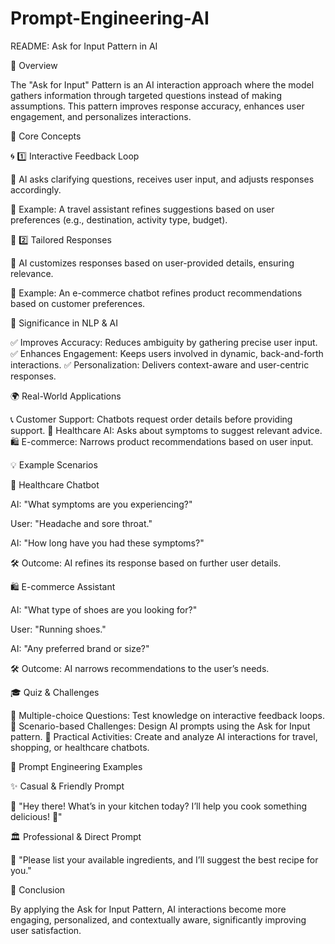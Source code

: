 # Prompt-Engineering-AI

README: Ask for Input Pattern in AI

📌 Overview

The "Ask for Input" Pattern is an AI interaction approach where the model gathers information through targeted questions instead of making assumptions. This pattern improves response accuracy, enhances user engagement, and personalizes interactions.

🔑 Core Concepts

🌀 1️⃣ Interactive Feedback Loop

🔹 AI asks clarifying questions, receives user input, and adjusts responses accordingly.

🔹 Example: A travel assistant refines suggestions based on user preferences (e.g., destination, activity type, budget).

🎯 2️⃣ Tailored Responses

🔹 AI customizes responses based on user-provided details, ensuring relevance.

🔹 Example: An e-commerce chatbot refines product recommendations based on customer preferences.

🤖 Significance in NLP & AI

✅ Improves Accuracy: Reduces ambiguity by gathering precise user input.
✅ Enhances Engagement: Keeps users involved in dynamic, back-and-forth interactions.
✅ Personalization: Delivers context-aware and user-centric responses.

🌍 Real-World Applications

📞 Customer Support: Chatbots request order details before providing support.
🏥 Healthcare AI: Asks about symptoms to suggest relevant advice.
🛍️ E-commerce: Narrows product recommendations based on user input.

💡 Example Scenarios

🏥 Healthcare Chatbot

AI: "What symptoms are you experiencing?"

User: "Headache and sore throat."

AI: "How long have you had these symptoms?"

🛠 Outcome: AI refines its response based on further user details.

🛍️ E-commerce Assistant

AI: "What type of shoes are you looking for?"

User: "Running shoes."

AI: "Any preferred brand or size?"

🛠 Outcome: AI narrows recommendations to the user’s needs.

🎓 Quiz & Challenges

📌 Multiple-choice Questions: Test knowledge on interactive feedback loops.
📌 Scenario-based Challenges: Design AI prompts using the Ask for Input pattern.
📌 Practical Activities: Create and analyze AI interactions for travel, shopping, or healthcare chatbots.

📝 Prompt Engineering Examples

✨ Casual & Friendly Prompt

💬 "Hey there! What’s in your kitchen today? I’ll help you cook something delicious! 🍳"

🏛 Professional & Direct Prompt

📢 "Please list your available ingredients, and I’ll suggest the best recipe for you."

🚀 Conclusion

By applying the Ask for Input Pattern, AI interactions become more engaging, personalized, and contextually aware, significantly improving user satisfaction.
